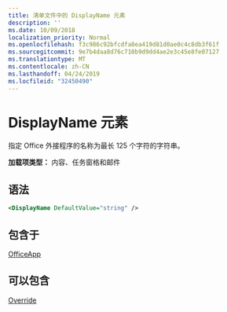 ```yaml
---
title: 清单文件中的 DisplayName 元素
description: ''
ms.date: 10/09/2018
localization_priority: Normal
ms.openlocfilehash: f3c986c92bfcdfa0ea419d81d0ae0c4c8db3f61f
ms.sourcegitcommit: 9e7b4daa8d76c710b9d9dd4ae2e3c45e8fe07127
ms.translationtype: MT
ms.contentlocale: zh-CN
ms.lasthandoff: 04/24/2019
ms.locfileid: "32450490"
---
```

# <a name="displayname-element"></a>DisplayName 元素

指定 Office 外接程序的名称为最长 125 个字符的字符串。

**加载项类型：** 内容、任务窗格和邮件

## <a name="syntax"></a>语法

```XML
<DisplayName DefaultValue="string" />
```

## <a name="contained-in"></a>包含于

[OfficeApp](officeapp.md)


## <a name="can-contain"></a>可以包含

[Override](override.md)

